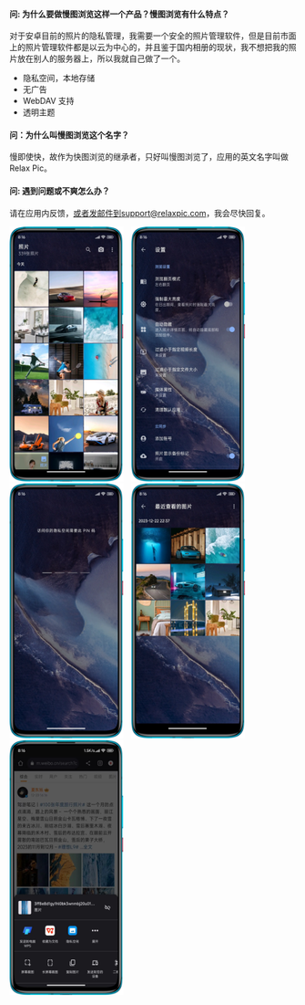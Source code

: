 #### 问: 为什么要做慢图浏览这样一个产品？慢图浏览有什么特点？
对于安卓目前的照片的隐私管理，我需要一个安全的照片管理软件，但是目前市面上的照片管理软件都是以云为中心的，并且鉴于国内相册的现状，我不想把我的照片放在别人的服务器上，所以我就自己做了一个。
-  隐私空间，本地存储
-  无广告
-  WebDAV 支持
-  透明主题

#### 问：为什么叫慢图浏览这个名字？
慢即使快，故作为快图浏览的继承者，只好叫慢图浏览了，应用的英文名字叫做 Relax Pic。

#### 问: 遇到问题或不爽怎么办？
请在应用内反馈，或者发邮件到support@relaxpic.com，我会尽快回复。


 <div>
      <a style="margin-right: 10px" href="static/images/preview/1.webp" data-lightbox="example-set" data-title="时间线"><img  src="static/images/preview/1.webp" width="200" height="447" alt=""/></a>
      <a style="margin-right: 10px" href="static/images/preview/2.webp" data-lightbox="example-set" data-title="应用设置"><img  src="static/images/preview/2.webp" width="200" height="447" alt=""/></a>
      <a style="margin-right: 10px" href="static/images/preview/3.webp" data-lightbox="example-set" data-title="隐私空间"><img  src="static/images/preview/3.webp" width="200" height="447" alt=""/></a>
      <a style="margin-right: 10px" href="static/images/preview/4.webp" data-lightbox="example-set" data-title="最近浏览的图片"><img  src="static/images/preview/4.webp" width="200" height="447" alt=""/></a>
      <a  href="static/images/preview/5.webp" data-lightbox="example-set" data-title="保存照片到隐私空间"><img    src="static/images/preview/5.webp" width="200" height="447" alt="" /></a>
 </div>




